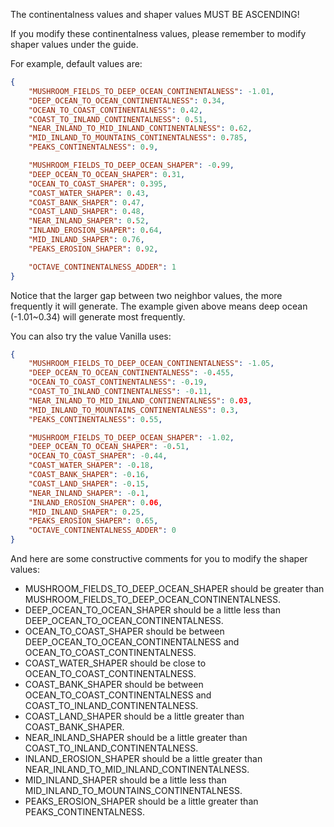 The continentalness values and shaper values MUST BE ASCENDING!

If you modify these continentalness values, please remember to modify shaper values under the guide.

For example, default values are:

```json
{
	"MUSHROOM_FIELDS_TO_DEEP_OCEAN_CONTINENTALNESS": -1.01,
	"DEEP_OCEAN_TO_OCEAN_CONTINENTALNESS": 0.34,
	"OCEAN_TO_COAST_CONTINENTALNESS": 0.42,
	"COAST_TO_INLAND_CONTINENTALNESS": 0.51,
	"NEAR_INLAND_TO_MID_INLAND_CONTINENTALNESS": 0.62,
	"MID_INLAND_TO_MOUNTAINS_CONTINENTALNESS": 0.785,
	"PEAKS_CONTINENTALNESS": 0.9,

	"MUSHROOM_FIELDS_TO_DEEP_OCEAN_SHAPER": -0.99,
	"DEEP_OCEAN_TO_OCEAN_SHAPER": 0.31,
	"OCEAN_TO_COAST_SHAPER": 0.395,
	"COAST_WATER_SHAPER": 0.43,
	"COAST_BANK_SHAPER": 0.47,
	"COAST_LAND_SHAPER": 0.48,
	"NEAR_INLAND_SHAPER": 0.52,
	"INLAND_EROSION_SHAPER": 0.64,
	"MID_INLAND_SHAPER": 0.76,
	"PEAKS_EROSION_SHAPER": 0.92,

	"OCTAVE_CONTINENTALNESS_ADDER": 1
}
```

Notice that the larger gap between two neighbor values, the more frequently it will generate. The example given above means deep ocean (-1.01~0.34) will generate most frequently.

You can also try the value Vanilla uses:

```json
{
	"MUSHROOM_FIELDS_TO_DEEP_OCEAN_CONTINENTALNESS": -1.05,
	"DEEP_OCEAN_TO_OCEAN_CONTINENTALNESS": -0.455,
	"OCEAN_TO_COAST_CONTINENTALNESS": -0.19,
	"COAST_TO_INLAND_CONTINENTALNESS": -0.11,
	"NEAR_INLAND_TO_MID_INLAND_CONTINENTALNESS": 0.03,
	"MID_INLAND_TO_MOUNTAINS_CONTINENTALNESS": 0.3,
	"PEAKS_CONTINENTALNESS": 0.55,

	"MUSHROOM_FIELDS_TO_DEEP_OCEAN_SHAPER": -1.02,
	"DEEP_OCEAN_TO_OCEAN_SHAPER": -0.51,
	"OCEAN_TO_COAST_SHAPER": -0.44,
	"COAST_WATER_SHAPER": -0.18,
	"COAST_BANK_SHAPER": -0.16,
	"COAST_LAND_SHAPER": -0.15,
	"NEAR_INLAND_SHAPER": -0.1,
	"INLAND_EROSION_SHAPER": 0.06,
	"MID_INLAND_SHAPER": 0.25,
	"PEAKS_EROSION_SHAPER": 0.65,
	"OCTAVE_CONTINENTALNESS_ADDER": 0
}
```

And here are some constructive comments for you to modify the shaper values:

- MUSHROOM_FIELDS_TO_DEEP_OCEAN_SHAPER should be greater than MUSHROOM_FIELDS_TO_DEEP_OCEAN_CONTINENTALNESS.
- DEEP_OCEAN_TO_OCEAN_SHAPER should be a little less than DEEP_OCEAN_TO_OCEAN_CONTINENTALNESS.
- OCEAN_TO_COAST_SHAPER should be between DEEP_OCEAN_TO_OCEAN_CONTINENTALNESS and OCEAN_TO_COAST_CONTINENTALNESS.
- COAST_WATER_SHAPER should be close to OCEAN_TO_COAST_CONTINENTALNESS.
- COAST_BANK_SHAPER should be between OCEAN_TO_COAST_CONTINENTALNESS and COAST_TO_INLAND_CONTINENTALNESS.
- COAST_LAND_SHAPER should be a little greater than COAST_BANK_SHAPER.
- NEAR_INLAND_SHAPER should be a little greater than COAST_TO_INLAND_CONTINENTALNESS.
- INLAND_EROSION_SHAPER should be a little greater than NEAR_INLAND_TO_MID_INLAND_CONTINENTALNESS.
- MID_INLAND_SHAPER should be a little less than MID_INLAND_TO_MOUNTAINS_CONTINENTALNESS.
- PEAKS_EROSION_SHAPER should be a little greater than PEAKS_CONTINENTALNESS.

